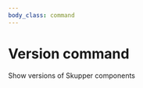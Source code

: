 ```yaml
---
body_class: command
---
```


# Version command

<section>

Show versions of Skupper components

</section>
